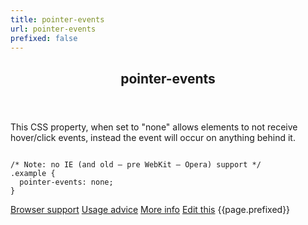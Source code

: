 ```yaml
---
title: pointer-events
url: pointer-events
prefixed: false
---
```


<article id="pointer-events" class="feature prefix-{{page.prefixed}}">
	<header class="feature__header">
		<h2>pointer-events</h2>
	</header>
	<p class="feature__description">
		This CSS property, when set to "none" allows elements to not receive hover/click events, instead the event will occur on anything behind it.
	</p>
<pre class="feature__code"><code>
/* Note: no IE (and old — pre WebKit — Opera) support */
.example {
  pointer-events: none;
}
</code></pre>
	<footer class="feature__footer">
		<a href="http://caniuse.com/pointer-events">Browser support</a> 
		<a href="http://html5please.com/#pointer events">Usage advice</a> 
		<a href="http://robertnyman.com/2010/03/22/css-pointer-events-to-allow-clicks-on-underlying-elements/">More info</a> 
		<a href="https://github.com/davidhund/shouldiprefix/blob/master/_posts/{{page.date | date: "%Y-%m-%d"}}-{{page.title}}.md">Edit this</a> 
		<span class="feature__prefix">{{page.prefixed}}</span>
	</footer>
</article>
